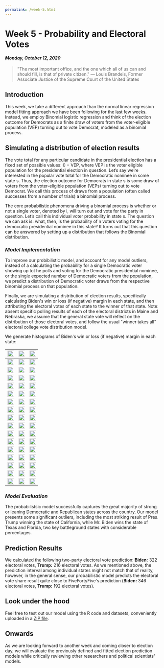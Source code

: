 ```yaml
---
permalink: /week-5.html
---
```


# **Week 5 - Probability and Electoral Votes**
#### ***Monday, October 12, 2020***

> "The most important office, and the one which all of us can and should fill, is that of private citizen."
― Louis Brandeis, Former Associate Justice of the Supreme Court of the United States

## **Introduction**
This week, we take a different approach than the normal linear regression model fitting approach we have been following for the last few weeks. Instead, we employ Binomial logistic regression and think of the election outcome for Democrats as a finite draw of voters from the voter-eligible population (VEP) turning out to vote Democrat, modeled as a binomial process.

## **Simulating a distribution of election results**
The vote total for any particular candidate in the presidential election has a fixed set of possible values: 0 − VEP, where VEP is the voter eligible population for the presidential election in question. Let’s say we’re interested in the popular vote total for the Democratic nominee in some state s. Thus, the election outcome for Democrats in state s is some draw of voters from the voter-eligible population (VEPs) turning out to vote Democrat. We call this process of draws from a population (often called successes from a number of trials) a binomial process.

The core probabilistic phenomena driving a binomial process is whether or not a single voter, denoted by i, will turn out and vote for the party in question. Let’s call this individual voter probability in state s. The question we can ask is: what, then, is the probability of n voters voting for the democratic presidential nominee in this state? It turns out that this question can be answered by setting up a distribution that follows the Binomial distribution.

### _Model Implementation_

To improve our probibilistic model, and account for any model outliers, instead of a calculating the probability for a single Democratic voter showing up tot he polls and voting for the Democratic presidential nominee, or the single expected number of Democratic voters from the population, we predict a distribution of Democratic voter draws from the respective binomial process on that population.

Finally, we are simulating a distribution of election results, specifically calculating Biden's win or loss (if negative) margin in each state, and then attributing the electoral votes of each state to the winner of that state. Note: absent specific polling results of each of the electoral districts in Maine and Nebraska, we assume that the general state vote will reflect on the distribution of those electoral votes, and follow the usual "winner takes all" electoral college vote distribution model.

We generate histograms of Biden's win or loss (if negative) margin in each state: 

<img src="/state_plot2.png" width="300%"> | <img src="/state_plot3.png" width="300%">  | <img src="/state_plot4.png" width="300%">  |
:-------------------------:|:-------------------------:|:-------------------------:
<img src="/state_plot5.png" width="300%"> | <img src="/state_plot6.png" width="300%">  | <img src="/state_plot7.png" width="300%">  |
<img src="/state_plot8.png" width="300%"> | <img src="/state_plot9.png" width="300%">  | <img src="/state_plot10.png" width="300%">  |
<img src="/state_plot11.png" width="300%"> | <img src="/state_plot12.png" width="300%">  | <img src="/state_plot13.png" width="300%">  |
<img src="/state_plot14.png" width="300%"> | <img src="/state_plot15.png" width="300%">  | <img src="/state_plot16.png" width="300%">  |
<img src="/state_plot17.png" width="300%"> | <img src="/state_plot18.png" width="300%">  | <img src="/state_plot19.png" width="300%">  |
<img src="/state_plot20.png" width="300%"> | <img src="/state_plot21.png" width="300%">  | <img src="/state_plot22.png" width="300%">  |
<img src="/state_plot23.png" width="300%"> | <img src="/state_plot24.png" width="300%">  | <img src="/state_plot25.png" width="300%">  |
<img src="/state_plot26.png" width="300%"> | <img src="/state_plot27.png" width="300%">  | <img src="/state_plot28.png" width="300%">  |
<img src="/state_plot29.png" width="300%"> | <img src="/state_plot30.png" width="300%">  | <img src="/state_plot31.png" width="300%">  |
<img src="/state_plot32.png" width="300%"> | <img src="/state_plot33.png" width="300%">  | <img src="/state_plot34.png" width="300%">  |
<img src="/state_plot35.png" width="300%"> | <img src="/state_plot36.png" width="300%">  | <img src="/state_plot37.png" width="300%">  |
<img src="/state_plot38.png" width="300%"> | <img src="/state_plot39.png" width="300%">  | <img src="/state_plot40.png" width="300%">  |
<img src="/state_plot41.png" width="300%"> | <img src="/state_plot42.png" width="300%">  | <img src="/state_plot43.png" width="300%">  |
<img src="/state_plot44.png" width="300%"> | <img src="/state_plot45.png" width="300%">  | <img src="/state_plot46.png" width="300%">  |
<img src="/state_plot47.png" width="300%"> | <img src="/state_plot48.png" width="300%">  | <img src="/state_plot49.png" width="300%">  |
<img src="/state_plot50.png" width="300%"> | <img src="/state_plot51.png" width="300%">  | <img src="/state_plot52.png" width="300%">  |

### _Model Evaluation_
The probabilistsic model successfully captures the great majority of strong or leaning Democratic and Republican states across the country. Our model presents some significant outliers, including the most striking result of Pres. Trump winning the state of California, while Mr. Biden wins the state of Texas and Florida, two key battleground states with considerable percentages.

## **Prediction Results**
We calculated the following two-party electoral vote prediction: **Biden:** 322 electoral votes, **Trump:** 216 electoral votes. As we mentioned above, the prediction interval among individual states might not match that of reality, however, in the general sense, our probabilistic model predicts the electoral vote share result quite close to FiveFortyFive's prediction (**Biden:** 346 electoral votes, **Trump:** 192 electoral votes).

## **Look under the hood**
Feel free to test out our model using the R code and datasets, conveniently uploaded in a [ZIP file](/week-5.zip).

## **Onwards**
As we are looking forward to another week and coming closer to election day, we will evaluate the previously defined and fitted election prediction models while critically reviewing other researchers and political scientists' models.
